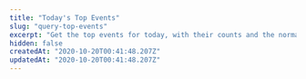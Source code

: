 ```yaml
---
title: "Today's Top Events"
slug: "query-top-events"
excerpt: "Get the top events for today, with their counts and the normalized percent change from yesterday."
hidden: false
createdAt: "2020-10-20T00:41:48.207Z"
updatedAt: "2020-10-20T00:41:48.207Z"
---
```

